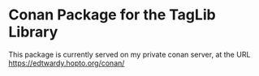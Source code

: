 # Conan Package for the TagLib Library

This package is currently served on my private conan server, 
at the URL https://edtwardy.hopto.org/conan/
